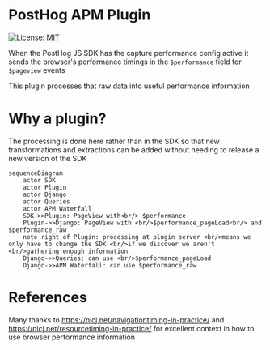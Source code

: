 # PostHog APM Plugin

[![License: MIT](https://img.shields.io/badge/License-MIT-red.svg?style=flat-square)](https://opensource.org/licenses/MIT)

When the PostHog JS SDK has the capture performance config active it sends the browser's performance timings in the `$performance` field for `$pageview` events

This plugin processes that raw data into useful performance information

# Why a plugin?

The processing is done here rather than in the SDK so that new transformations and extractions can be added without needing to release a new version of the SDK

```mermaid
sequenceDiagram
    actor SDK
    actor Plugin
    actor Django
    actor Queries
    actor APM Waterfall
    SDK->>Plugin: PageView with<br/> $performance
    Plugin->>Django: PageView with <br/>$performance_pageLoad<br/> and $performance_raw
    note right of Plugin: processing at plugin server <br/>means we only have to change the SDK <br/>if we discover we aren't <br/>gathering enough information
    Django->>Queries: can use <br/>$performance_pageLoad
    Django->>APM Waterfall: can use $performance_raw
```

# References 

Many thanks to https://nicj.net/navigationtiming-in-practice/ and https://nicj.net/resourcetiming-in-practice/ for excellent context in how to use browser performance information
